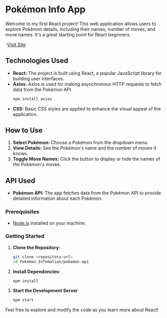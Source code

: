 # Pokémon Info App

Welcome to my first React project! This web application allows users to explore Pokémon details, including their names, number of moves, and move names. It's a great starting point for React beginners.

-[Visit Site](https://chetankumar9903.github.io/Pokemon_Information/)

## Technologies Used

- **React:** The project is built using React, a popular JavaScript library for building user interfaces.
- **Axios:** Axios is used for making asynchronous HTTP requests to fetch data from the Pokémon API.
  ```bash
  npm install axios
- **CSS:** Basic CSS styles are applied to enhance the visual appeal of the application.

## How to Use

1. **Select Pokémon:** Choose a Pokémon from the dropdown menu.
2. **View Details:** See the Pokémon's name and the number of moves it knows.
3. **Toggle Move Names:** Click the button to display or hide the names of the Pokémon's moves.

## API Used

- **Pokémon API:** The app fetches data from the Pokémon API to provide detailed information about each Pokémon.

### Prerequisites

- [Node.js](https://nodejs.org/) installed on your machine.

### Getting Started

1. **Clone the Repository:**

   ```bash
   git clone <repository-url>
   cd Pokemon_Infomation/pokemon-api

   ```

2. **Install Dependencies:**

   ```bash
   npm install

   ```

3. **Start the Development Server**
   ```bash
   npm start
   ```

Feel free to explore and modify the code as you learn more about React!
